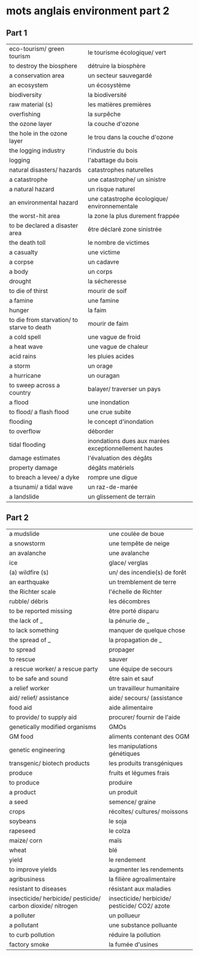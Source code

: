 # mots anglais environment part 2
## Part 1
|||
|:---|:---|
| eco-tourism/ green tourism | le tourisme écologique/ vert | ˌiːkəʊˈtʊərɪzəm/ ˈɡriːn ˈtʊərɪzəm |
| to destroy the biosphere | détruire la biosphère | ˈtu dɪˈstrɔɪ ˈðə ˈbaɪəsfɪər |
| a conservation area | un secteur sauvegardé | eɪ ˌkɒnsərˈveɪʃən ˈɛəriə |
| an ecosystem | un écosystème | ˈæn ˈiːkəʊsɪstəm |
| biodiversity | la biodiversité | ˌbaɪəʊdaɪˈvɜːrsɪti |
| raw material (s) | les matières premières | ˈrɔː məˈtɪəriəl  |
| overfishing | la surpêche | ˌəʊvəˈfɪʃɪŋ |
| the ozone layer | la couche d'ozone | ˈðə əʊˈzəʊn ˈleɪər |
| the hole in the ozone layer | le trou dans la couche d'ozone | ˈðə ˈhəʊl ˌaɪˈɛn ˈðə əʊˈzəʊn ˈleɪər |
| the logging industry | l'industrie du bois | ˈðə ˈlɒgɪŋ ˈɪndəstri |
| logging | l'abattage du bois | ˈlɒgɪŋ |
| natural disasters/ hazards | catastrophes naturelles | ˈnætʃərəl /  |
| a catastrophe | une catastrophe/ un sinistre | eɪ kəˈtæstrəfi |
| a natural hazard | un risque naturel | eɪ ˈnætʃərəl ˈhæzərd |
| an environmental hazard | une catastrophe écologique/ environnementale | ˈæn ɪnˌvaɪərənˈmɛntəl ˈhæzərd |
| the worst-hit area | la zone la plus durement frappée | ˈðə  ˈɛəriə |
| to be declared a disaster area | être déclaré zone sinistrée | ˈtu ˈbiː dɪˈklɛəd eɪ dɪˈzæstər ˈɛəriə |
| the death toll | le nombre de victimes | ˈðə ˈdɛθ ˈtəʊl |
| a casualty | une victime | eɪ ˈkæʒuəlti |
| a corpse | un cadavre | eɪ ˈkɔːrps |
| a body | un corps | eɪ ˈbɒdi |
| drought | la sécheresse | ˈdraʊt |
| to die of thirst | mourir de soif | ˈtu ˈdaɪ ˈɒv ˈθɜːrst |
| a famine | une famine | eɪ ˈfæmɪn |
| hunger | la faim | ˈhʌŋgər |
| to die from starvation/ to starve to death | mourir de faim | ˈtu ˈdaɪ ˈfrɒm stɑːrˈveɪʃən/ ˈtu ˈstɑːrv ˈtu ˈdɛθ |
| a cold spell | une vague de froid | eɪ ˈkəʊld ˈspɛl |
| a heat wave | une vague de chaleur | eɪ ˈhiːt ˈweɪv |
| acid rains | les pluies acides | ˈæsɪd reɪnz |
| a storm | un orage | eɪ ˈstɔːrm |
| a hurricane | un ouragan | eɪ ˈhʌrɪkeɪn |
| to sweep across a country | balayer/ traverser un pays | ˈtu ˈswiːp əˈkrɒs eɪ ˈkʌntri |
| a flood | une inondation | eɪ flʌd |
| to flood/ a flash flood | une crue subite | ˈtu flʌd/ eɪ ˈflæʃ flʌd |
| flooding | le concept d'inondation | ˈflʌdɪŋ |
| to overflow | déborder | ˈtu ˌəʊvərˈfləʊ |
| tidal flooding | inondations dues aux marées exceptionnellement hautes | ˈtaɪdəl ˈflʌdɪŋ |
| damage estimates | l'évaluation des dégâts | ˈdæmɪdʒ  |
| property damage | dégâts matériels | ˈprɒpərti ˈdæmɪdʒ |
| to breach a levee/ a dyke | rompre une digue | ˈtu ˈbriːtʃ eɪ ˈlɛvɪ/ eɪ ˈdaɪk |
| a tsunami/ a tidal wave | un raz-de-marée | eɪ tsʊˈnɑːmi/ eɪ ˈtaɪdəl ˈweɪv |
| a landslide | un glissement de terrain | eɪ ˈlændslaɪd |
## Part 2
|||
|:---|:---|
| a mudslide | une coulée de boue | eɪ ˈmʌdslaɪd |
| a snowstorm | une tempête de neige | eɪ ˈsnəʊstɔːrm |
| an avalanche | une avalanche | ˈæn ˈævəlɑːntʃ |
| ice | glace/ verglas | ˈaɪs |
| (a) wildfire (s) | un/ des incendie(s) de forêt |  ˈwaɪldfaɪər  |
| an earthquake | un tremblement de terre | ˈæn ˈɜːrθkweɪk |
| the Richter scale | l'échelle de Richter | ˈðə  ˈskeɪl |
| rubble/ débris | les décombres | ˈrʌbəl/ deɪbriː |
| to be reported missing | être porté disparu | ˈtu ˈbiː  ˈmɪsɪŋ |
| the lack of _ | la pénurie de _ | ˈðə ˈlæk ˈɒv  |
| to lack something | manquer de quelque chose | ˈtu ˈlæk ˈsʌmθɪŋ |
| the spread of _ | la propagation de _ | ˈðə ˈsprɛd ˈɒv  |
| to spread | propager | ˈtu ˈsprɛd |
| to rescue | sauver | ˈtu ˈrɛskjuː |
| a rescue worker/ a rescue party | une équipe de secours | eɪ ˈrɛskjuː ˈwɜːrkər/ eɪ ˈrɛskjuː ˈpɑːrti |
| to be safe and sound | être sain et sauf | ˈtu ˈbiː ˈseɪf ˈænd ˈsaʊnd |
| a relief worker | un travailleur humanitaire | eɪ rɪˈliːf ˈwɜːrkər |
| aid/ relief/ assistance | aide/ secours/ (assistance|aide d'urgence) | ˈeɪd/ rɪˈliːf/ əˈsɪstəns |
| food aid | aide alimentaire | ˈfuːd ˈeɪd |
| to provide/ to supply aid | procurer/ fournir de l'aide | ˈtu prəˈvaɪd/ ˈtu səˈplaɪ ˈeɪd |
| genetically modified organisms | GMOs | dʒɪˈnɛtɪkəli   |
| GM food | aliments contenant des OGM | ˌdʒiːˈɛm ˈfuːd |
| genetic engineering | les manipulations génétiques | dʒɪˈnɛtɪk ˌɛndʒɪˈnɪərɪŋ |
| transgenic/ biotech products | les produits transgéniques | trænzˈdʒɛnɪk/ ˈbaɪəʊtɛk  |
| produce | fruits et légumes frais | prəˈdjuːs |
| to produce | produire | ˈtu prəˈdjuːs |
| a product | un produit | eɪ ˈprɒdʌkt |
| a seed | semence/ graine | eɪ ˈsiːd |
| crops | récoltes/ cultures/ moissons |  |
| soybeans | le soja |  |
| rapeseed | le colza | ˈreɪpsiːd |
| maize/ corn | maïs | ˈmeɪz/ ˈkɔːrn |
| wheat | blé | ˈhwiːt |
| yield | le rendement | ˈjiːld |
| to improve yields | augmenter les rendements | ˈtu ɪmˈpruːv  |
| agribusiness | la filière agroalimentaire | ˈægribɪznɪs |
| resistant to diseases | résistant aux maladies | rɪˈzɪstənt ˈtu  |
| insecticide/ herbicide/ pesticide/ carbon dioxide/ nitrogen | insecticide/ herbicide/ pesticide/ CO2/ azote | ɪnˈsɛktɪsaɪd/ ˈhɜːrbɪsaɪd/ ˈpɛstɪsaɪd/ ˈkɑːrbən daɪˈɒksaɪd/ ˈnaɪtrədʒən |
| a polluter | un pollueur | eɪ pəˈluːtər |
| a pollutant | une substance polluante | eɪ pəˈluːtənt |
| to curb pollution | réduire la pollution | ˈtu ˈkɜːrb pəˈluːʃən |
| factory smoke | la fumée d'usines | ˈfæktəri ˈsməʊk |
